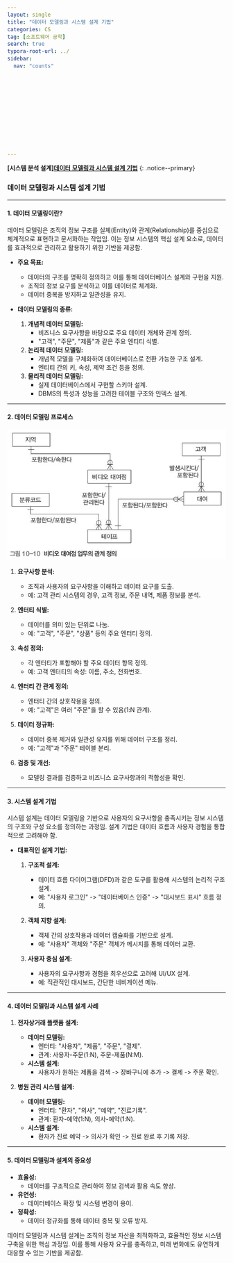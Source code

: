 ```yaml
---
layout: single
title: "데이터 모델링과 시스템 설계 기법"
categories: CS
tag: [소프트웨어 공학]
search: true
typora-root-url: ../
sidebar:
  nav: "counts"











---
```




**[**시스템 분석 설계**]**[**데이터 모델링과 시스템 설계 기법**](https://park-chanyeong.github.io)
{: .notice--primary}



### **데이터 모델링과 시스템 설계 기법**

---

#### **1. 데이터 모델링이란?**

데이터 모델링은 조직의 정보 구조를 실체(Entity)와 관계(Relationship)를 중심으로 체계적으로 표현하고 문서화하는 작업임. 이는 정보 시스템의 핵심 설계 요소로, 데이터를 효과적으로 관리하고 활용하기 위한 기반을 제공함.

- **주요 목표:**
  - 데이터의 구조를 명확히 정의하고 이를 통해 데이터베이스 설계와 구현을 지원.
  - 조직의 정보 요구를 분석하고 이를 데이터로 체계화.
  - 데이터 중복을 방지하고 일관성을 유지.

- **데이터 모델링의 종류:**
  1. **개념적 데이터 모델링:**
     - 비즈니스 요구사항을 바탕으로 주요 데이터 개체와 관계 정의.
     - "고객", "주문", "제품"과 같은 주요 엔티티 식별.
  2. **논리적 데이터 모델링:**
     - 개념적 모델을 구체화하여 데이터베이스로 전환 가능한 구조 설계.
     - 엔티티 간의 키, 속성, 제약 조건 등을 정의.
  3. **물리적 데이터 모델링:**
     - 실제 데이터베이스에서 구현할 스키마 설계.
     - DBMS의 특성과 성능을 고려한 테이블 구조와 인덱스 설계.

---

#### **2. 데이터 모델링 프로세스**

![image-20241209010236809](/images/2024-12-08-final2/image-20241209010236809.png)

1. **요구사항 분석:**
   - 조직과 사용자의 요구사항을 이해하고 데이터 요구를 도출.
   - 예: 고객 관리 시스템의 경우, 고객 정보, 주문 내역, 제품 정보를 분석.

2. **엔터티 식별:**
   - 데이터를 의미 있는 단위로 나눔.
   - 예: "고객", "주문", "상품" 등의 주요 엔터티 정의.

3. **속성 정의:**
   - 각 엔터티가 포함해야 할 주요 데이터 항목 정의.
   - 예: 고객 엔터티의 속성: 이름, 주소, 전화번호.

4. **엔터티 간 관계 정의:**
   - 엔터티 간의 상호작용을 정의.
   - 예: "고객"은 여러 "주문"을 할 수 있음(1:N 관계).

5. **데이터 정규화:**
   - 데이터 중복 제거와 일관성 유지를 위해 데이터 구조를 정리.
   - 예: "고객"과 "주문" 테이블 분리.

6. **검증 및 개선:**
   - 모델링 결과를 검증하고 비즈니스 요구사항과의 적합성을 확인.

---

#### **3. 시스템 설계 기법**

시스템 설계는 데이터 모델링을 기반으로 사용자의 요구사항을 충족시키는 정보 시스템의 구조와 구성 요소를 정의하는 과정임. 설계 기법은 데이터 흐름과 사용자 경험을 통합적으로 고려해야 함.

- **대표적인 설계 기법:**
  1. **구조적 설계:**
     - 데이터 흐름 다이어그램(DFD)과 같은 도구를 활용해 시스템의 논리적 구조 설계.
     - 예: "사용자 로그인" -> "데이터베이스 인증" -> "대시보드 표시" 흐름 정의.

  2. **객체 지향 설계:**
     - 객체 간의 상호작용과 데이터 캡슐화를 기반으로 설계.
     - 예: "사용자" 객체와 "주문" 객체가 메시지를 통해 데이터 교환.

  3. **사용자 중심 설계:**
     - 사용자의 요구사항과 경험을 최우선으로 고려해 UI/UX 설계.
     - 예: 직관적인 대시보드, 간단한 네비게이션 메뉴.

---

#### **4. 데이터 모델링과 시스템 설계 사례**

1. **전자상거래 플랫폼 설계:**
   - **데이터 모델링:**
     - 엔터티: "사용자", "제품", "주문", "결제".
     - 관계: 사용자-주문(1:N), 주문-제품(N:M).
   - **시스템 설계:**
     - 사용자가 원하는 제품을 검색 -> 장바구니에 추가 -> 결제 -> 주문 확인.

2. **병원 관리 시스템 설계:**
   - **데이터 모델링:**
     - 엔터티: "환자", "의사", "예약", "진료기록".
     - 관계: 환자-예약(1:N), 의사-예약(1:N).
   - **시스템 설계:**
     - 환자가 진료 예약 -> 의사가 확인 -> 진료 완료 후 기록 저장.

---

#### **5. 데이터 모델링과 설계의 중요성**

- **효율성:**
  - 데이터를 구조적으로 관리하여 정보 검색과 활용 속도 향상.
- **유연성:**
  - 데이터베이스 확장 및 시스템 변경이 용이.
- **정확성:**
  - 데이터 정규화를 통해 데이터 중복 및 오류 방지.

데이터 모델링과 시스템 설계는 조직의 정보 자산을 최적화하고, 효율적인 정보 시스템 구축을 위한 핵심 과정임. 이를 통해 사용자 요구를 충족하고, 미래 변화에도 유연하게 대응할 수 있는 기반을 제공함.